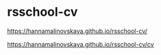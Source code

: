 # rsschool-cv
https://hannamalinovskaya.github.io/rsschool-cv/

https://hannamalinovskaya.github.io/rsschool-cv/cv
